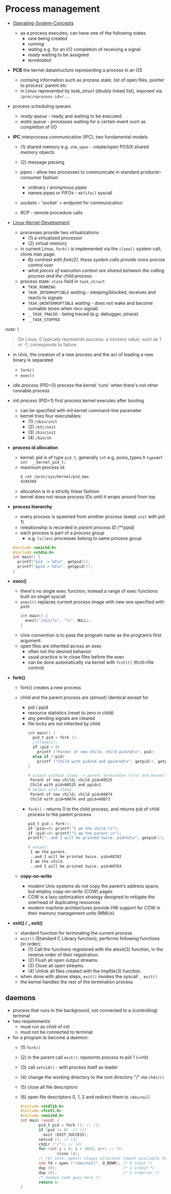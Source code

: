 # Process management

* [Operating-System-Concepts]
  * as a process executes, can have one of the following states
    * _new_ being created
    * _running_
    * _wating_ e.g. for an I/O completion of receiving a signal
    * _ready_ waiting to be assigned
    * _terminated_
* **PCB** the kernel datastructure representing a process in an OS
  * containg information such as process state, list of open files, pointer to process' parent etc
  * in Linux represented by _task_struct_ (doubly linked list), exposed via `/proc/<process-id>/...`
* process scheduling queues
  * _ready queue_ - ready and waiting to be executed
  * _watis queue_ - processes waiting for a certain event such as completion of I/O
* **IPC** interprocess communication (IPC), two fundamental models
  * (1) shared memory e.g. `shm_open` - create/open POSIX shared memory objects
  * (2) message passing

  * _pipes_ - allow two processes to communicate in standard producer-consumer fashion
    * ordinary / anonymous pipes
    * names pipes or FIFOs - `mkfifo()` syscall

  * _sockets_ - 'socket' = endpoint for communication
  * _RCP_ - remote procedure calls

* [Linux-Kernel-Development]
  * processes provide two virtualizations
    * (1) a virtualized processor
    * (2) virtual memory
  * in current Linux, `fork()` is implemented via the `clone()` system call; clone man page:
    * _By  contrast with fork(2), these system calls provide more precise control over_
    * _what pieces of execution context are shared between the calling process and the child process._
  * process state: `state` field in `task_struct`:
    * `TASK_RUNNING`
    * `TASK_INTERRUPTIBLE` _waiting_ - sleeping/blocked, receives and reacts to signals
    * `TASK_UNINTERRUPTIBLE` _waiting_ - does not wake and become runnable (even when recv signal)
    * `__TASK_TRACED` - being traced (e.g. debugger, ptrace)
    * `__TASK_STOPPED`

_note:_ \
> On Linux, 0 typically represents success; a nonzero value, such as 1 or -1, corresponds to failure.

* in Unix, the creation of a new process and the act of loading a new binary is separated
  * `fork()`
  * `exec()`

* _idle process_ (PID=0) process the kernel 'runs' when there's not other runnable process
* _init process_ (PID=1) first process kernel executes after booting
  * can be specified with _init_ kernel command-line parameter
  * kernel tries four executables:
    * (1) `/sbin/init`
    * (2) `/etc/init`
    * (3) `/bin/init`
    * (4) `/bin/sh`
* **process id allocation**
  * kernel: pid is of type `pid_t`, generally `int` e.g. _posix_types.h_ `typedef int  __kernel_pid_t;`
  * maximum process id:
    ```bash
    $ cat /proc/sys/kernel/pid_max
    4194304
    ```
  * allocation is in a strictly linear fashion
  * kernel does not reuse process IDs until it wraps around from top
* **process hierarchy**
  * every process is spawned from another process (exept `init` with pid 1)
  * releationship is recorded in _parent process ID_ (**ppid)
  * each process is part of a _process group_
    * e.g. `ls|less` processes belong to same process group
  ```c
  #include <unistd.h>
  #include <stdio.h>
  int main() {
    printf("pid  = %d\n", getpid());
    printf("ppid = %d\n", getppid());
  }
  ```
* **exec()**
  * there's no single exec function, instead a range of exec functions built on singel syscall
  * `execl()` replaces current process image with new one specified with `path`
    ```c
    int main() {
      execl("/bin/ls", "ls", NULL);
    }
    ```
  * Unix convention is to pass the program name as the program’s first argument.
  * open files are inherited across an exec
    * often not the desired behavior
    * usual practice is to close files before the exec
    * can be done automatically via kernel with `fcntl()` (fcntl=file control)

* **fork()**
  * fork() creates a new process
  * child and the parent process are (almost) identical except for
    * pid / ppid
    * resource statistics (reset to zero in child)
    * any pending signals are cleared
    * file locks are not inherited by child
      ```c
      int main() {
        pid_t pid = fork ();
        //sleep(1);
        if (pid > 0)
          printf ("Parent of new child; child pid=%d\n", pid);
        else if (!pid)
          printf ("Child with pid=%d and ppid=%d\n", getpid(), getppid() );
      }
      ```
      ```bash
      # output without sleep -> parent terminates first and kernel reparents child to pid=1
       Parent of new child; child pid=60525
       Child with pid=60525 and ppid=1
      # output with sleep
       Parent of new child; child pid=60874
       Child with pid=60874 and ppid=60873
      ```
    * `fork()` - returns 0 to the child process, and returns pid of child process to the parent process
      ```c
      pid_t pid = fork();
      if (pid==0) printf("I am the child.\n");
      if (pid!=0) printf("I am the parent.\n");
      printf("..and I will be printed twice. pid=%d\n", getpid());
      ```
      ```bash
      # output:
       I am the parent.
       ..and I will be printed twice. pid=68782
       I am the child.
       ..and I will be printed twice. pid=68783
      ```

  * **copy-on-write**
    * modern Unix systems do not copy the parent’s address space, but employ copy-on-write (COW) pages
    * COW is a lazy optimization strategy designed to mitigate the overhead of duplicating resources
    * modern machine architectures provide HW support for COW in their memory management units (MMUs)

* **exit() / _ exit()**
  * standard function for terminating the current process
  * `exit()` (Standard C Library function), performs following functions (in order):
    * (1) Call the functions registered with the atexit(3) function, in the reverse order of their
registration.
    * (2) Flush all open output streams.
    * (3) Close all open streams.
    * (4) Unlink all files created with the tmpfile(3) function.
  * when done with above steps, `exit()` invokes the syscall `_ exit()`
  * the kernel handles the rest of the termination process

## daemons

* process that runs in the background, not connected to a (controlling) terminal
* two requirements:
  * must run as child of _init_
  * must not be connected to terminal
* for a program to become a daemon:
  * (1) `fork()`
  * (2) in the parent call `exit()`; _reparents_ process to pid 1 (=init)
  * (3) call `setsid()` - with process itself as leader
  * (4) change the working directory to the root directory "/" via `chdir()`
  * (5) close all file descriptors
  * (6) open file descriptors 0, 1, 2 and redirect them to `/dev/null`

    ```c
    #include <stdlib.h>
    #include <fcntl.h>
    #include <unistd.h>
    int main (void) {
            pid_t pid = fork (); // (1)
            if (pid != 0)  // (2)
              exit (EXIT_SUCCESS);
            setsid (); // (3)
            chdir ("/"); // (4)
            for (int i = 0; i < 1024; i++) // (5)
                    close (i);
            // (6) note: open() always allocates lowest available fd number
            int fd = open ("/dev/null", O_RDWR); /* 0 stdin */
            dup (0);                             /* 1 stdout */
            dup (0);                             /* 2 stderror */
            /* daemon code goes here */
            return 0;
    }
    ```

[Linux-System-Programming]:https://www.oreilly.com/library/view/linux-system-programming/9781449341527/
[Linux-Kernel-Development]:https://www.oreilly.com/library/view/linux-kernel-development/9780768696974/
[Operating-System-Concepts]: https://codex.cs.yale.edu/avi/os-book/
